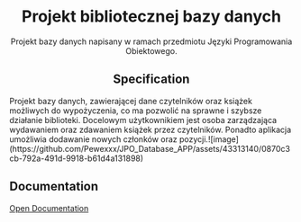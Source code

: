 <h1 align="center"><b>Projekt bibliotecznej bazy danych</b></h1>

<p align="center">Projekt bazy danych napisany w ramach przedmiotu Języki Programowania Obiektowego.</p>

<!-- DESCRIPTION -->
<h2 id="specification"  align="center">Specification</h2>
<p>Projekt bazy danych, zawierającej dane czytelników oraz książek możliwych do wypożyczenia, co ma pozwolić na sprawne i szybsze działanie biblioteki. Docelowym użytkownikiem jest osoba zarządzająca wydawaniem oraz zdawaniem książek przez czytelników. Ponadto aplikacja umożliwia dodawanie nowych członków oraz pozycji.![image](https://github.com/Pewexxx/JPO_Database_APP/assets/43313140/0870c3cb-792a-491d-9918-b61d4a131898)
 </p>


<!-- DOCS -->
<h2 id="documentation">Documentation</h2>
<p><a href="https://aghedupl-my.sharepoint.com/:w:/g/personal/pkuzniar_student_agh_edu_pl/EXHXOeAXim1Npffs7SGoc54BDbBqZu12K12W_xwB0LG6vg?e=rR8YbI">Open Documentation</a></p>


